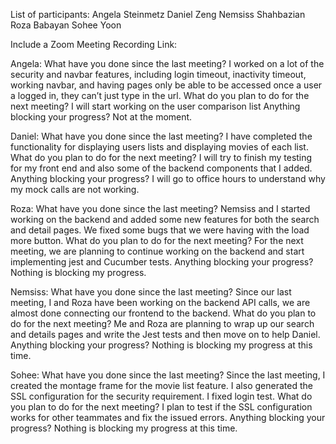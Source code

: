 List of participants: 
Angela Steinmetz 
Daniel Zeng 
Nemsiss Shahbazian
 Roza Babayan 
Sohee Yoon 

Include a Zoom Meeting Recording Link: 

Angela: 
What have you done since the last meeting?
I worked on a lot of the security and navbar features, including login timeout, inactivity timeout, working navbar, and having pages only be able to be accessed once a user a logged in, they can’t just type in the url.
What do you plan to do for the next meeting? 
I will start working on the user comparison list
Anything blocking your progress? Not at the moment.

Daniel: 
What have you done since the last meeting? 
I have completed the functionality for displaying users lists and displaying movies of each list.
What do you plan to do for the next meeting? 
I will try to finish my testing for my front end and also some of the backend components that I added.
Anything blocking your progress? 
I will go to office hours to understand why my mock calls are not working.

Roza:
What have you done since the last meeting? Nemsiss and I started working on the backend and added some new features for both the search and detail pages. We fixed some bugs that we were having with the load more button.
What do you plan to do for the next meeting? For the next meeting, we are planning to continue working on the backend and start implementing jest and Cucumber tests. 
Anything blocking your progress? Nothing is blocking my progress.

Nemsiss:
 What have you done since the last meeting?
Since our last meeting, I and Roza have been working on the backend API calls, we are almost done connecting our frontend to the backend.
What do you plan to do for the next meeting?
 Me and Roza are planning to wrap up our search and details pages and write the Jest tests and then move on to help Daniel.
Anything blocking your progress? Nothing is blocking my progress at this time.

Sohee: 
What have you done since the last meeting? 
Since the last meeting, I created the montage frame for the movie list feature. I also generated the SSL configuration for the security requirement. I fixed login test. 
What do you plan to do for the next meeting? 
I plan to test if the SSL configuration works for other teammates and fix the issued errors. 
Anything blocking your progress? 
Nothing is blocking my progress at this time.

